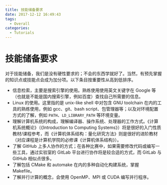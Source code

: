 ```yaml
---
title: 技能储备要求
date: 2017-12-12 16:49:43
tags:
  - Overall
categories:
  - Tutorials
---
```


[comment]: # (WIP: 需要加入相关内部与外部资源的链接)

# 技能储备要求

对于技能储备，我们是没有硬性要求的；不会的东西学就好了。当然，有预先掌握的知识点或技能点会成为加分项。以下条目按重要性从高到低排序。

- 信息检索，主要是搜索引擎的使用。熟练使用使用英文关键字在 Google 等（也就是不能是国内搜索引擎，例如百度）查找自己所需要的信息。
- Linux 的使用。这里指的是 unix-like shell 中对包含 GNU toolchain 在内的工具的熟练使用，例如 gcc、git、bash script、包管理器等；以及对环境配置方式的了解，例如 `PATH`、`LD_LIBRARY_PATH` 等环境变量。
- 理解计算机系统的构成，理解编译器、操作系统、处理器的工作方式。《计算机系统概论》（《Introduction to Computing Systems》）将是很好的入门性质教材/课程参考，而《计算机体系结构：量化研究方法》则是很好的进阶教材（对应课程是计算机学院的必修课《计算机体系结构》）。
- 了解 GitHub 上多人协作的方式；在各种比赛中，如果需要修改代码或编写一些工具，通过实验室的 GitLab 平台进行协作将是较合适的方式，而 GitLab 与 GitHub 相似点很多。
- 了解包括 CMake 和 automake 在内的多种自动化构建系统，掌握 Makefile。
- 了解并行计算的概念，会使用 OpenMP、MPI 或 CUDA 编写并行程序。
